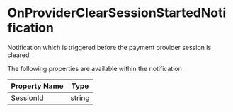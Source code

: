 # OnProviderClearSessionStartedNotification

Notification which is triggered before the payment provider session is cleared

The following properties are available within the notification

| Property Name | Type   |
| ------------- | ------ |
| SessionId     | string |
